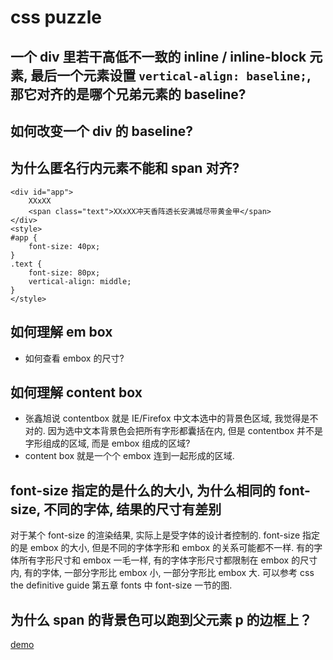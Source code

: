 # css puzzle

## 一个 div 里若干高低不一致的 inline / inline-block 元素, 最后一个元素设置 `vertical-align: baseline;`, 那它对齐的是哪个兄弟元素的 baseline?

## 如何改变一个 div 的 baseline?

## 为什么匿名行内元素不能和 span 对齐?

```
<div id="app">
    XXxXX
    <span class="text">XXxXX冲天香阵透长安满城尽带黄金甲</span>
</div>
<style>
#app {
    font-size: 40px;
}
.text {
    font-size: 80px;
    vertical-align: middle;
}
</style>
```

## 如何理解 em box

- 如何查看 embox 的尺寸?

## 如何理解 content box

- 张鑫旭说 contentbox 就是 IE/Firefox 中文本选中的背景色区域, 我觉得是不对的. 因为选中文本背景色会把所有字形都囊括在内, 但是 contentbox 并不是字形组成的区域, 而是 embox 组成的区域?
- content box 就是一个个 embox 连到一起形成的区域.

## font-size 指定的是什么的大小, 为什么相同的 font-size, 不同的字体, 结果的尺寸有差别

对于某个 font-size 的渲染结果, 实际上是受字体的设计者控制的. font-size 指定的是 embox 的大小, 但是不同的字体字形和 embox 的关系可能都不一样. 有的字体所有字形尺寸和 embox 一毛一样, 有的字体字形尺寸都限制在 embox 的尺寸内, 有的字体, 一部分字形比 embox 小, 一部分字形比 embox 大. 可以参考 css the definitive guide 第五章 fonts 中 font-size 一节的图.


## 为什么 span 的背景色可以跑到父元素 p 的边框上？

[demo](https://codepen.io/icymind/pen/VxERBd)
